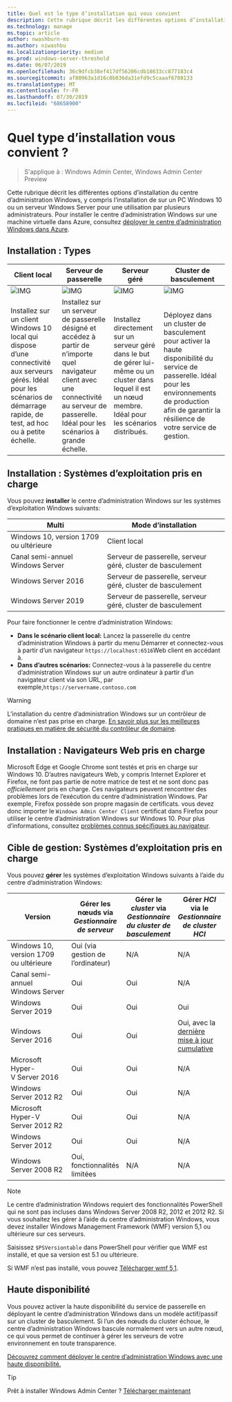 ```yaml
---
title: Quel est le type d’installation qui vous convient
description: Cette rubrique décrit les différentes options d’installation du centre d’administration Windows, y compris l’installation de sur un PC Windows 10 ou un serveur Windows Server pour une utilisation par plusieurs administrateurs.
ms.technology: manage
ms.topic: article
author: nwashburn-ms
ms.author: niwashbu
ms.localizationpriority: medium
ms.prod: windows-server-threshold
ms.date: 06/07/2019
ms.openlocfilehash: 36c9dfcb38ef417df56206cdb18633cc877183c4
ms.sourcegitcommit: af80963a1d16c0b836da31efd9c5caaaf6708133
ms.translationtype: MT
ms.contentlocale: fr-FR
ms.lasthandoff: 07/30/2019
ms.locfileid: "68658900"
---
```

# <a name="what-type-of-installation-is-right-for-you"></a>Quel type d’installation vous convient ?

>S'applique à : Windows Admin Center, Windows Admin Center Preview

Cette rubrique décrit les différentes options d’installation du centre d’administration Windows, y compris l’installation de sur un PC Windows 10 ou un serveur Windows Server pour une utilisation par plusieurs administrateurs. Pour installer le centre d’administration Windows sur une machine virtuelle dans Azure, consultez [déployer le centre d’administration Windows dans Azure](../azure/deploy-wac-in-azure.md).

## <a name="installation-types"></a>Installation : Types

| Client local                                | Serveur de passerelle                                  | Serveur géré                               | Cluster de basculement                           |
|---------------------------------------------|-------------------------------------------------|----------------------------------------------|--------------------------------------------|
| ![IMG](../media/deployment-options/W10.PNG) | ![IMG](../media/deployment-options/gateway.PNG) | ![IMG](../media/deployment-options/node.PNG) | ![IMG](../media/deployment-options/HA.png) |
| Installez sur un client Windows 10 local qui dispose d’une connectivité aux serveurs gérés.  Idéal pour les scénarios de démarrage rapide, de test, ad hoc ou à petite échelle. |Installez sur un serveur de passerelle désigné et accédez à partir de n’importe quel navigateur client avec une connectivité au serveur de passerelle.  Idéal pour les scénarios à grande échelle. | Installez directement sur un serveur géré dans le but de gérer lui-même ou un cluster dans lequel il est un nœud membre.  Idéal pour les scénarios distribués. | Déployez dans un cluster de basculement pour activer la haute disponibilité du service de passerelle. Idéal pour les environnements de production afin de garantir la résilience de votre service de gestion. |

## <a name="installation-supported-operating-systems"></a>Installation : Systèmes d’exploitation pris en charge

Vous pouvez **installer** le centre d’administration Windows sur les systèmes d’exploitation Windows suivants:

| **Multi**                       | **Mode d’installation** |
| -----------------------------------| --------------------- |
| Windows 10, version 1709 ou ultérieure  | Client local |
| Canal semi-annuel Windows Server | Serveur de passerelle, serveur géré, cluster de basculement |
| Windows Server 2016                | Serveur de passerelle, serveur géré, cluster de basculement |
| Windows Server 2019                | Serveur de passerelle, serveur géré, cluster de basculement |

Pour faire fonctionner le centre d’administration Windows:

- **Dans le scénario client local:** Lancez la passerelle du centre d’administration Windows à partir du menu Démarrer et connectez-vous à partir d’un navigateur `https://localhost:6516`Web client en accédant à.
- **Dans d’autres scénarios:** Connectez-vous à la passerelle du centre d’administration Windows sur un autre ordinateur à partir d’un navigateur client via son URL, par exemple,`https://servername.contoso.com`

> [!WARNING]
> L’installation du centre d’administration Windows sur un contrôleur de domaine n’est pas prise en charge. [En savoir plus sur les meilleures pratiques en matière de sécurité du contrôleur de domaine](https://docs.microsoft.com/windows-server/identity/ad-ds/plan/security-best-practices/securing-domain-controllers-against-attack). 

## <a name="installation-supported-web-browsers"></a>Installation : Navigateurs Web pris en charge

Microsoft Edge et Google Chrome sont testés et pris en charge sur Windows 10. D’autres navigateurs Web, y compris Internet Explorer et Firefox, ne font pas partie de notre matrice de test et ne sont donc pas *officiellement* pris en charge. Ces navigateurs peuvent rencontrer des problèmes lors de l’exécution du centre d’administration Windows. Par exemple, Firefox possède son propre magasin de certificats. vous devez donc importer le `Windows Admin Center Client` certificat dans Firefox pour utiliser le centre d’administration Windows sur Windows 10. Pour plus d’informations, consultez [problèmes connus spécifiques au navigateur](../support/known-issues.md#browser-specific-issues).

## <a name="management-target-supported-operating-systems"></a>Cible de gestion: Systèmes d’exploitation pris en charge

Vous pouvez **gérer** les systèmes d’exploitation Windows suivants à l’aide du centre d’administration Windows:

| Version | Gérer les nœuds via *Gestionnaire de serveur* | Gérer le *cluster* via *Gestionnaire du cluster de basculement* | Gérer *HCI* via le *Gestionnaire de cluster HCI* |
| ------------------------- |--------------- | ----- | ------------------------ |
| Windows 10, version 1709 ou ultérieure | Oui (via gestion de l’ordinateur) | N/A | N/A |
| Canal semi-annuel Windows Server | Oui | Oui | N/A |
| Windows Server 2019 | Oui | Oui | Oui |
| Windows Server 2016 | Oui | Oui | Oui, avec la [dernière mise à jour cumulative](../use/manage-hyper-converged.md#prepare-your-windows-server-2016-cluster-for-windows-admin-center) |
| Microsoft Hyper-V Server 2016 | Oui | Oui | N/A |
| Windows Server 2012 R2 | Oui | Oui | N/A |
| Microsoft Hyper-V Server 2012 R2 | Oui | Oui | N/A |
| Windows Server 2012 | Oui | Oui | N/A |
| Windows Server 2008 R2 | Oui, fonctionnalités limitées | N/A | N/A |

> [!NOTE]
> Le centre d’administration Windows requiert des fonctionnalités PowerShell qui ne sont pas incluses dans Windows Server 2008 R2, 2012 et 2012 R2. Si vous souhaitez les gérer à l’aide du centre d’administration Windows, vous devez installer Windows Management Framework (WMF) version 5,1 ou ultérieure sur ces serveurs.
> 
> Saisissez `$PSVersiontable` dans PowerShell pour vérifier que WMF est installé, et que sa version est 5.1 ou ultérieure. 
> 
> Si WMF n’est pas installé, vous pouvez [Télécharger wmf 5,1](https://www.microsoft.com/en-us/download/details.aspx?id=54616).

## <a name="high-availability"></a>Haute disponibilité

Vous pouvez activer la haute disponibilité du service de passerelle en déployant le centre d’administration Windows dans un modèle actif/passif sur un cluster de basculement. Si l’un des nœuds du cluster échoue, le centre d’administration Windows bascule normalement vers un autre nœud, ce qui vous permet de continuer à gérer les serveurs de votre environnement en toute transparence.

[Découvrez comment déployer le centre d’administration Windows avec une haute disponibilité.](../deploy/high-availability.md)

> [!Tip]
> Prêt à installer Windows Admin Center ? [Télécharger maintenant](https://aka.ms/windowsadmincenter)
